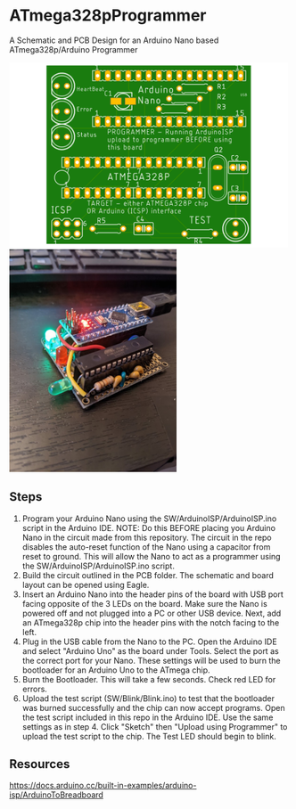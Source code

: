 # ATmega328pProgrammer
A Schematic and PCB Design for an Arduino Nano based ATmega328p/Arduino Programmer

[<img src="https://github.com/estods3/ATmega328pProgrammer/blob/main/photos/programmer_pcb.png" title="Arduino Programmer" alt="drawing" width="500"/>](https://github.com/estods3/ATmega328pProgrammer)
[<img src="https://github.com/estods3/ATmega328pProgrammer/blob/main/photos/BuiltProgrammer.jpg" title="Arduino Programmer (Built)" alt="drawing" width="300"/>](https://github.com/estods3/ATmega328pProgrammer)

## Steps

1) Program your Arduino Nano using the SW/ArduinoISP/ArduinoISP.ino script in the Arduino IDE. NOTE: Do this BEFORE placing you Arduino Nano in the circuit made from this repository. The circuit in the repo disables the auto-reset function of the Nano using a capacitor from reset to ground. This will allow the Nano to act as a programmer using the SW/ArduinoISP/ArduinoISP.ino script.
2) Build the circuit outlined in the PCB folder. The schematic and board layout can be opened using Eagle.
3) Insert an Arduino Nano into the header pins of the board with USB port facing opposite of the 3 LEDs on the board. Make sure the Nano is powered off and not plugged into a PC or other USB device. Next, add an ATmega328p chip into the header pins with the notch facing to the left.
4) Plug in the USB cable from the Nano to the PC. Open the Arduino IDE and select "Arduino Uno" as the board under Tools. Select the port as the correct port for your Nano. These settings will be used to burn the bootloader for an Arduino Uno to the ATmega chip.
5) Burn the Bootloader. This will take a few seconds. Check red LED for errors.
6) Upload the test script (SW/Blink/Blink.ino) to test that the bootloader was burned successfully and the chip can now accept programs. Open the test script included in this repo in the Arduino IDE. Use the same settings as in step 4. Click "Sketch" then "Upload using Programmer" to upload the test script to the chip. The Test LED should begin to blink.

## Resources
https://docs.arduino.cc/built-in-examples/arduino-isp/ArduinoToBreadboard
